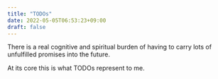 ```yaml
---
title: "TODOs"
date: 2022-05-05T06:53:23+09:00
draft: false
---
```


There is a real cognitive and spiritual burden of having to carry lots of unfulfilled promises into the future.

At its core this is what TODOs represent to me.
